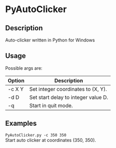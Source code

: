 # PyAutoClicker

## Description

Auto-clicker written in Python for Windows

## Usage

Possible args are:<br />

| Option | Description |
| --- | --- |
| \-c X Y | Set integer coordinates to (X, Y). |
| \-d D | Set start delay to integer value D. |
| \-q | Start in quit mode. |

## Examples

`PyAutoClicker.py -c 350 350`<br />
Start auto clicker at coordinates (350, 350).<br />
<br />
